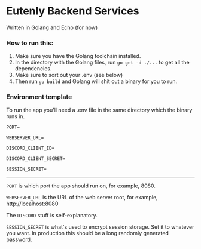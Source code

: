 # Eutenly Backend Services
Written in Golang and Echo (for now)

### How to run this:
1) Make sure you have the Golang toolchain installed.
2) In the directory with the Golang files, run `go get -d ./...` to get all the dependencies.
3) Make sure to sort out your .env (see below)
3) Then run `go build` and Golang will shit out a binary for you to run. 

### Environment template
To run the app you'll need a .env file in the same directory which the binary runs in.

`PORT=`

`WEBSERVER_URL=`

`DISCORD_CLIENT_ID=`

`DISCORD_CLIENT_SECRET=`

`SESSION_SECRET=`


---

`PORT` is which port the app should run on, for example, 8080.

`WEBSERVER_URL` is the URL of the web server root, for example, http://localhost:8080

The `DISCORD` stuff is self-explanatory. 

`SESSION_SECRET` is what's used to encrypt session storage. Set it to whatever you want. In production this should be a long randomly generated password.